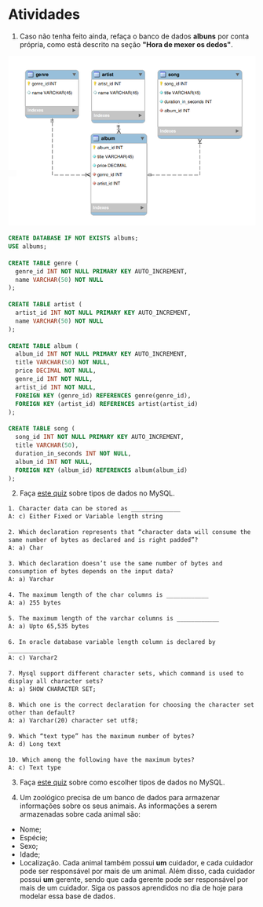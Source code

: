 # Atividades

1. Caso não tenha feito ainda, refaça o banco de dados **albuns** por conta própria, como está descrito na seção **"Hora de mexer os dedos"**.

![Diagrama entidade relacionamento](./images/diagrama_entidade_relacionamento.png)

```sql
CREATE DATABASE IF NOT EXISTS albums;
USE albums;

CREATE TABLE genre (
  genre_id INT NOT NULL PRIMARY KEY AUTO_INCREMENT,
  name VARCHAR(50) NOT NULL
);

CREATE TABLE artist (
  artist_id INT NOT NULL PRIMARY KEY AUTO_INCREMENT,
  name VARCHAR(50) NOT NULL
);

CREATE TABLE album (
  album_id INT NOT NULL PRIMARY KEY AUTO_INCREMENT,
  title VARCHAR(50) NOT NULL,
  price DECIMAL NOT NULL,
  genre_id INT NOT NULL,
  artist_id INT NOT NULL,
  FOREIGN KEY (genre_id) REFERENCES genre(genre_id),
  FOREIGN KEY (artist_id) REFERENCES artist(artist_id)
);

CREATE TABLE song (
  song_id INT NOT NULL PRIMARY KEY AUTO_INCREMENT,
  title VARCHAR(50),
  duration_in_seconds INT NOT NULL,
  album_id INT NOT NULL,
  FOREIGN KEY (album_id) REFERENCES album(album_id)
);
```

2. Faça [este quiz](https://www.sanfoundry.com/sql-mcqs-mysql-datatypes-1/) sobre tipos de dados no MySQL.

```
1. Character data can be stored as ______________
A: c) Either Fixed or Variable length string

2. Which declaration represents that “character data will consume the same number of bytes as declared and is right padded”?
A: a) Char

3. Which declaration doesn’t use the same number of bytes and consumption of bytes depends on the input data?
A: a) Varchar

4. The maximum length of the char columns is ____________
A: a) 255 bytes

5. The maximum length of the varchar columns is ____________
A: a) Upto 65,535 bytes

6. In oracle database variable length column is declared by ____________
A: c) Varchar2

7. Mysql support different character sets, which command is used to display all character sets?
A: a) SHOW CHARACTER SET;

8. Which one is the correct declaration for choosing the character set other than default?
A: a) Varchar(20) character set utf8;

9. Which “text type” has the maximum number of bytes?
A: d) Long text

10. Which among the following have the maximum bytes?
A: c) Text type
```

3. Faça [este quiz](https://www.sanfoundry.com/sql-mcqs-mysql-datatypes-2/) sobre como escolher tipos de dados no MySQL.

4. Um zoológico precisa de um banco de dados para armazenar informações sobre os seus animais. As informações a serem armazenadas sobre cada animal são:

* Nome;
* Espécie;
* Sexo;
* Idade;
* Localização. Cada animal também possui **um** cuidador, e cada cuidador pode ser responsável por mais de um animal. Além disso, cada cuidador possui **um** gerente, sendo que cada gerente pode ser responsável por mais de um cuidador. Siga os passos aprendidos no dia de hoje para modelar essa base de dados.
